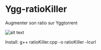 # Ygg-ratioKiller
Augmenter son ratio sur Yggtorrent

![alt text](https://pbs.twimg.com/media/DE50O1uXsAAaN6h.png)

Install:
g++ ratioKiller.cpp -o ratioKiller -lcurl
